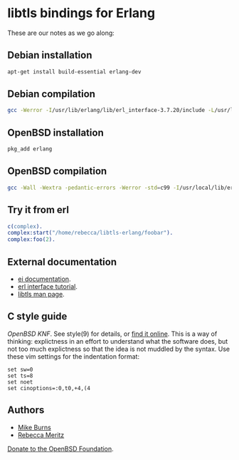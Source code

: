 libtls bindings for Erlang
==========================

These are our notes as we go along:

Debian installation
-------------------

```sh
apt-get install build-essential erlang-dev
```

Debian compilation
------------------

```sh
gcc -Werror -I/usr/lib/erlang/lib/erl_interface-3.7.20/include -L/usr/lib/erlang/lib/erl_interface-3.7.20/lib -o foobar ei.c erl_comm.c complex.c -lerl_interface -lei -lpthread
```

OpenBSD installation
--------------------

```sh
pkg_add erlang
```

OpenBSD compilation
-------------------

```sh
gcc -Wall -Wextra -pedantic-errors -Werror -std=c99 -I/usr/local/lib/erlang/lib/erl_interface-3.7.15/include -L/usr/local/lib/erlang/lib/erl_interface-3.7.15/lib -o foobar ei.c erl_comm.c complex.c -lerl_interface -lei -lpthread
```

Try it from erl
---------------

```erlang
c(complex).
complex:start("/home/rebecca/libtls-erlang/foobar").
complex:foo(2).
```

External documentation
----------------------

* [ei documentation][].
* [erl interface tutorial][].
* [libtls man page][].

[ei documentation]: http://erlang.org/doc/man/ei.html
[erl interface tutorial]: http://erlang.org/doc/tutorial/erl_interface.html
[libtls man page]: http://www.openbsd.org/cgi-bin/man.cgi/OpenBSD-current/man3/tls_accept_socket.3

C style guide
-------------

*OpenBSD KNF*. See style(9) for details, or [find it online][openbsd-knf]. This
is a way of thinking: explictness in an effort to understand what the software
does, but not too much explictness so that the idea is not muddled by the
syntax. Use these vim settings for the indentation format:

    set sw=0
    set ts=8
    set noet
    set cinoptions=:0,t0,+4,(4

[openbsd-knf]: http://www.openbsd.org/cgi-bin/man.cgi/OpenBSD-current/man9/style.9

Authors
-------

* [Mike Burns](https://mike-burns.com)
* [Rebecca Meritz](http://rebecca.meritz.com/)

[Donate to the OpenBSD Foundation](http://www.openbsdfoundation.org/donations.html).
